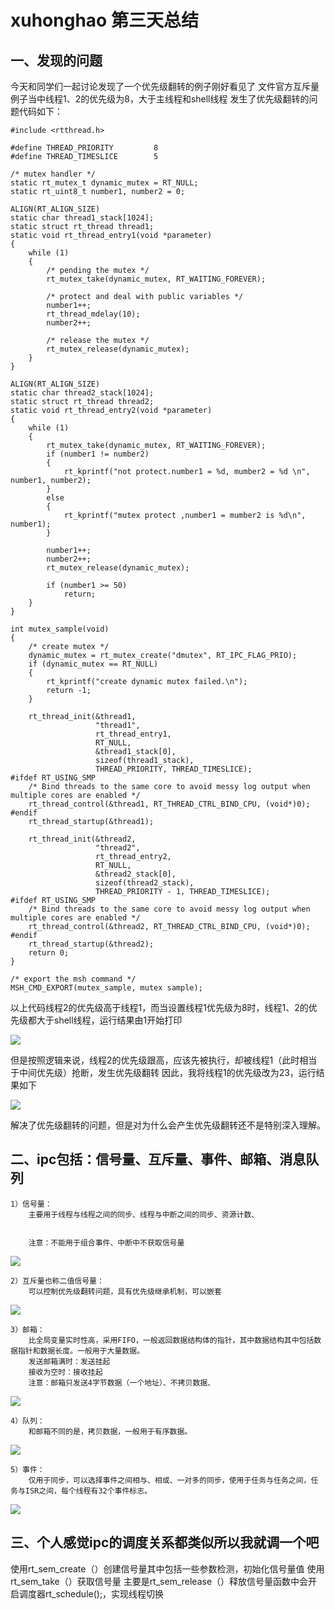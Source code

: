 # xuhonghao 第三天总结

## 一、发现的问题
今天和同学们一起讨论发现了一个优先级翻转的例子刚好看见了
文件官方互斥量例子当中线程1、2的优先级为8，大于主线程和shell线程
发生了优先级翻转的问题代码如下：


```
#include <rtthread.h>

#define THREAD_PRIORITY         8
#define THREAD_TIMESLICE        5

/* mutex handler */
static rt_mutex_t dynamic_mutex = RT_NULL;
static rt_uint8_t number1, number2 = 0;

ALIGN(RT_ALIGN_SIZE)
static char thread1_stack[1024];
static struct rt_thread thread1;
static void rt_thread_entry1(void *parameter)
{
    while (1)
    {
        /* pending the mutex */
        rt_mutex_take(dynamic_mutex, RT_WAITING_FOREVER);

        /* protect and deal with public variables */
        number1++;
        rt_thread_mdelay(10);
        number2++;

        /* release the mutex */
        rt_mutex_release(dynamic_mutex);
    }
}

ALIGN(RT_ALIGN_SIZE)
static char thread2_stack[1024];
static struct rt_thread thread2;
static void rt_thread_entry2(void *parameter)
{
    while (1)
    {
        rt_mutex_take(dynamic_mutex, RT_WAITING_FOREVER);
        if (number1 != number2)
        {
            rt_kprintf("not protect.number1 = %d, mumber2 = %d \n", number1, number2);
        }
        else
        {
            rt_kprintf("mutex protect ,number1 = mumber2 is %d\n", number1);
        }

        number1++;
        number2++;
        rt_mutex_release(dynamic_mutex);

        if (number1 >= 50)
            return;
    }
}

int mutex_sample(void)
{
    /* create mutex */
    dynamic_mutex = rt_mutex_create("dmutex", RT_IPC_FLAG_PRIO);
    if (dynamic_mutex == RT_NULL)
    {
        rt_kprintf("create dynamic mutex failed.\n");
        return -1;
    }

    rt_thread_init(&thread1,
                   "thread1",
                   rt_thread_entry1,
                   RT_NULL,
                   &thread1_stack[0],
                   sizeof(thread1_stack),
                   THREAD_PRIORITY, THREAD_TIMESLICE);
#ifdef RT_USING_SMP
    /* Bind threads to the same core to avoid messy log output when multiple cores are enabled */
    rt_thread_control(&thread1, RT_THREAD_CTRL_BIND_CPU, (void*)0);
#endif
    rt_thread_startup(&thread1);

    rt_thread_init(&thread2,
                   "thread2",
                   rt_thread_entry2,
                   RT_NULL,
                   &thread2_stack[0],
                   sizeof(thread2_stack),
                   THREAD_PRIORITY - 1, THREAD_TIMESLICE);
#ifdef RT_USING_SMP
    /* Bind threads to the same core to avoid messy log output when multiple cores are enabled */
    rt_thread_control(&thread2, RT_THREAD_CTRL_BIND_CPU, (void*)0);
#endif
    rt_thread_startup(&thread2);
    return 0;
}

/* export the msh command */
MSH_CMD_EXPORT(mutex_sample, mutex sample);
```


以上代码线程2的优先级高于线程1，而当设置线程1优先级为8时，线程1、2的优先级都大于shell线程，运行结果由1开始打印



![](./picture/1.png)


但是按照逻辑来说，线程2的优先级跟高，应该先被执行，却被线程1（此时相当于中间优先级）抢断，发生优先级翻转
因此，我将线程1的优先级改为23，运行结果如下



![](./picture/2.png)


解决了优先级翻转的问题，但是对为什么会产生优先级翻转还不是特别深入理解。



## 二、ipc包括：信号量、互斥量、事件、邮箱、消息队列

    1）信号量：
        主要用于线程与线程之间的同步、线程与中断之间的同步、资源计数、

        
        注意：不能用于组合事件、中断中不获取信号量
![](./picture/3.png)


    2）互斥量也称二值信号量：
        可以控制优先级翻转问题，具有优先级继承机制，可以嵌套


![](./picture/4.png)
    

    3）邮箱：
        比全局变量实时性高，采用FIFO，一般返回数据结构体的指针，其中数据结构其中包括数据指针和数据长度。一般用于大量数据。
        发送邮箱满时：发送挂起
        接收为空时：接收挂起
        注意：邮箱只发送4字节数据（一个地址）、不拷贝数据、


![](./picture/5.png)


    4）队列：
        和邮箱不同的是，拷贝数据，一般用于有序数据。
![](./picture/6.png)


    5）事件：
        仅用于同步，可以选择事件之间相与、相或、一对多的同步，使用于任务与任务之间，任务与ISR之间，每个线程有32个事件标志。



![](./picture/7.png)


## 三、个人感觉ipc的调度关系都类似所以我就调一个吧

使用rt_sem_create（）创建信号量其中包括一些参数检测，初始化信号量值
使用rt_sem_take（）获取信号量
主要是rt_sem_release（）释放信号量函数中会开启调度器rt_schedule();，实现线程切换


